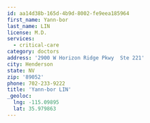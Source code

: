 ```yaml
---
id: aa14d38b-165d-4b9d-8002-fe9eea185964
first_name: Yann-bor
last_name: LIN
license: M.D.
services:
  - critical-care
category: doctors
address: '2900 W Horizon Ridge Pkwy  Ste 221'
city: Henderson
state: NV
zip: '89052'
phone: 702-233-9222
title: 'Yann-bor LIN'
_geoloc:
  lng: -115.09895
  lat: 35.979863
---
```

